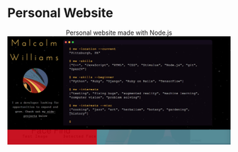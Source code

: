 # Personal Website
<p align="center">
Personal website made with Node.js
<img width="800" alt="" src="screenshots/screenshot1.png">
</p>
